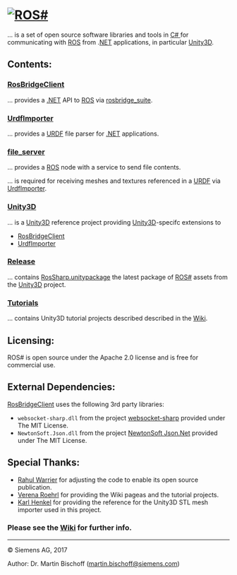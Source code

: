 # [![ROS#](https://github.com/siemens/ros-sharp/wiki/img/ROSsharpLogo.jpg "ROS#")](https://github.com/siemens/ros-sharp) #
... is a set of open source software libraries and tools in [C\# ](https://docs.microsoft.com/de-de/dotnet/csharp/csharp) for communicating with [ROS](http://www.ros.org/) from .[NET](https://www.microsoft.com/net) applications, in particular [Unity3D](https://unity3d.com/).

## Contents: ##

### [RosBridgeClient](https://github.com/siemens/ros-sharp/tree/master/RosBridgeClient) ###
... provides a [.NET](https://www.microsoft.com/net) API to [ROS](http://www.ros.org/) via [rosbridge_suite](http://wiki.ros.org/rosbridge_suite).

### [UrdfImporter](https://github.com/siemens/ros-sharp/tree/master/UrdfImporter) ###
... provides a [URDF](http://wiki.ros.org/urdf) file parser for [.NET](https://www.microsoft.com/net) applications.

### [file_server](https://github.com/siemens/ros-sharp/tree/master/file_server) ###
... provides a [ROS](http://www.ros.org/) node with a service to send file contents.

 ... is required for receiving meshes and textures referenced in a  [URDF](http://wiki.ros.org/urdf) via [UrdfImporter](https://github.com/siemens/ros-sharp/tree/master/UrdfImporter).
 
### [Unity3D](https://github.com/siemens/ros-sharp/tree/master/Unity3D) ###
... is a [Unity3D](https://unity3d.com/) reference project providing [Unity3D](https://unity3d.com/)-specifc extensions to 
* [RosBridgeClient](https://github.com/siemens/ros-sharp/tree/master/RosBridgeClient)
* [UrdfImporter](https://github.com/siemens/ros-sharp/tree/master/UrdfImporter)

### [Release](https://github.com/siemens/ros-sharp/tree/master/Release) ###
... contains [RosSharp.unitypackage](https://github.com/siemens/ros-sharp/tree/master/Release/RosSharp.unitypackage)
the latest package of [ROS#](https://github.com/siemens/ros-sharp) assets from the [Unity3D](https://github.com/siemens/ros-sharp/tree/master/Unity3D) project.

### [Tutorials](https://github.com/siemens/ros-sharp/tree/master/Tutorials) ###
... contains Unity3D tutorial projects described described in the [Wiki](https://github.com/siemens/ros-sharp/wiki).

## Licensing: ##

ROS# is open source under the Apache 2.0 license and is free for commercial use.

## External Dependencies: ##

[RosBridgeClient](https://github.com/siemens/ros-sharp/tree/master/RosBridgeClient) uses the following 3rd party libraries:
* `websocket-sharp.dll` from the project [websocket-sharp](https://github.com/sta/websocket-sharp) provided under The MIT License.
* `NewtonSoft.Json.dll` from the project [NewtonSoft Json.Net](http://www.newtonsoft.com/json) provided under The MIT License.

## Special Thanks: ##

* [Rahul Warrier](https://github.com/jaguar243) for adjusting the code to enable its open source publication.
* [Verena Roehrl](https://github.com/roehrlverena) for providing the Wiki pageas and the tutorial projects.
* [Karl Henkel](https://github.com/karl-) for providing the reference for the Unity3D STL mesh importer used in this project.

### Please see the [Wiki](https://github.com/siemens/ros-sharp/wiki) for further info. ###

---

© Siemens AG, 2017

Author: Dr. Martin Bischoff (martin.bischoff@siemens.com)
